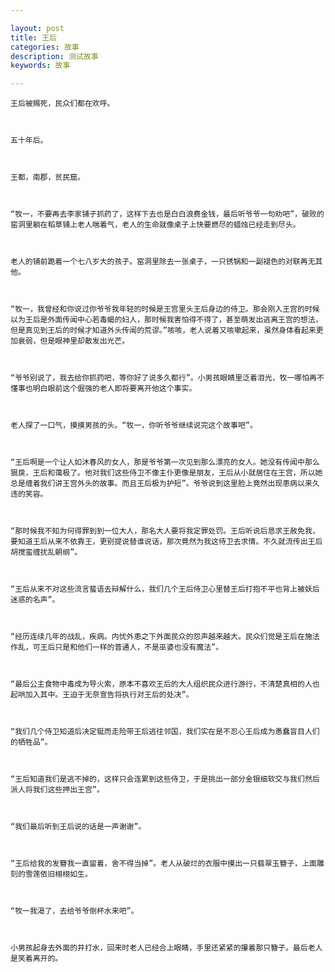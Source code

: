 ```yaml
---

layout: post
title: 王后
categories: 故事
description: 测试故事
keywords: 故事

---
```


    王后被赐死，民众们都在欢呼。

    

    五十年后。

    

    王都，南郡，贫民窟。

    

    “牧一，不要再去李家铺子抓药了，这样下去也是白白浪费金钱，最后听爷爷一句劝吧”，破败的窑洞里躺在稻草铺上老人喘着气，老人的生命就像桌子上快要燃尽的蜡烛已经走到尽头。

    

    老人的铺前跪着一个七八岁大的孩子。窑洞里除去一张桌子，一只锈锅和一副褪色的对联再无其他。

    

    “牧一，我曾经和你说过你爷爷我年轻的时候是王宫里头王后身边的侍卫。那会刚入王宫的时候以为王后是外面传闻中心若毒蝎的妇人，那时候我害怕得不得了，甚至萌发出逃离王宫的想法，但是真见到王后的时候才知道外头传闻的荒谬。”咳咳，老人说着又咳嗽起来，虽然身体看起来更加衰弱，但是眼神里却散发出光芒。

    

    “爷爷别说了，我去给你抓药吧，等你好了说多久都行”。小男孩眼睛里泛着泪光，牧一哪怕再不懂事也明白眼前这个倔强的老人即将要离开他这个事实。

    

    老人探了一口气，摸摸男孩的头。“牧一，你听爷爷继续说完这个故事吧”。

    

    “王后啊是一个让人如沐春风的女人，那是爷爷第一次见到那么漂亮的女人。她没有传闻中那么狠戾，王后和蔼极了。他对我们这些侍卫不像主仆更像是朋友，王后从小就居住在王宫，所以她总是缠着我们讲王宫外头的故事。而且王后极为护短”。爷爷说到这里脸上竟然出现患病以来久违的笑容。

    

    “那时候我不知为何得罪到到一位大人，那名大人要将我定罪处罚。王后听说后恳求王赦免我，要知道王后从来不依靠王，更别提说替谁说话，那次竟然为我这侍卫去求情。不久就流传出王后胡搅蛮缠扰乱朝纲”。

    

    “王后从来不对这些流言蜚语去辩解什么，我们几个王后侍卫心里替王后打抱不平也背上被妖后迷惑的名声”。

    

    “经历连续几年的战乱，疾病。内忧外患之下外面民众的怨声越来越大。民众们觉是王后在施法作乱，可王后只是和他们一样的普通人，不是巫婆也没有魔法”。

    

    “最后公主食物中毒成为导火索，原本不喜欢王后的大人组织民众进行游行，不清楚真相的人也起哄加入其中。王迫于无奈宣告将执行对王后的处决”。

    

    “我们几个侍卫知道后决定铤而走险带王后逃往邻国，我们实在是不忍心王后成为愚蠢盲目人们的牺牲品”。

    

    “王后知道我们是逃不掉的，这样只会连累到这些侍卫，于是挑出一部分金银细软交与我们然后派人将我们这些押出王宫”。

    

    “我们最后听到王后说的话是一声谢谢”。

    

    “王后给我的发簪我一直留着，舍不得当掉”。老人从破烂的衣服中摸出一只翡翠玉簪子，上面雕刻的雪莲依旧栩栩如生。

    

    “牧一我渴了，去给爷爷倒杯水来吧”。

    

    小男孩起身去外面的井打水，回来时老人已经合上眼睛，手里还紧紧的攥着那只簪子。最后老人是笑着离开的。
